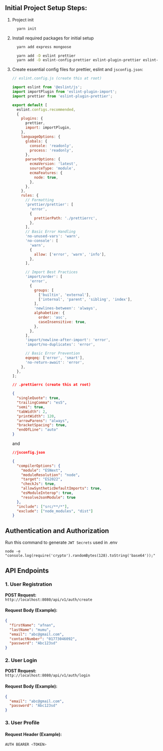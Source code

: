 ## Initial Project Setup Steps:

1. Project init

   ```bash
     yarn init
   ```

2. Install required packages for initial setup

   ```bash
     yarn add express mongoose

     yarn add -D eslint prettier
     yarn add -D eslint-config-prettier eslint-plugin-prettier eslint-plugin-import
   ```

3. Create essential config files for prettier, eslint and `jsconfig.json`:

   ```js
   // eslint.config.js (create this at root)

   import eslint from '@eslint/js';
   import importPlugin from 'eslint-plugin-import';
   import prettier from 'eslint-plugin-prettier';

   export default [
     eslint.configs.recommended,
     {
       plugins: {
         prettier,
         import: importPlugin,
       },
       languageOptions: {
         globals: {
           console: 'readonly',
           process: 'readonly',
         },
         parserOptions: {
           ecmaVersion: 'latest',
           sourceType: 'module',
           ecmaFeatures: {
             node: true,
           },
         },
       },
       rules: {
         // Formatting
         'prettier/prettier': [
           'error',
           {
             prettierPath: './prettierrc',
           },
         ],
         // Basic Error Handling
         'no-unused-vars': 'warn',
         'no-console': [
           'warn',
           {
             allow: ['error', 'warn', 'info'],
           },
         ],

         // Import Best Practices
         'import/order': [
           'error',
           {
             groups: [
               ['builtin', 'external'],
               ['internal', 'parent', 'sibling', 'index'],
             ],
             'newlines-between': 'always',
             alphabetize: {
               order: 'asc',
               caseInsensitive: true,
             },
           },
         ],
         'import/newline-after-import': 'error',
         'import/no-duplicates': 'error',

         // Basic Error Prevention
         eqeqeq: ['error', 'smart'],
         'no-return-await': 'error',
       },
     },
   ];
   ```

   ```json
   // .prettierrc (create this at root)

   {
     "singleQuote": true,
     "trailingComma": "es5",
     "semi": true,
     "tabWidth": 2,
     "printWidth": 120,
     "arrowParens": "always",
     "bracketSpacing": true,
     "endOfLine": "auto"
   }
   ```

   and

   ```json
   //jsconfig.json

   {
     "compilerOptions": {
       "module": "ESNext",
       "moduleResolution": "node",
       "target": "ES2022",
       "checkJs": true,
       "allowSyntheticDefaultImports": true,
       "esModuleInterop": true,
       "resolveJsonModule": true
     },
     "include": ["src/**/*"],
     "exclude": ["node_modules", "dist"]
   }
   ```

## Authentication and Authorization

Run this command to generate `JWT Secrets` used in .env

```node
node -e "console.log(require('crypto').randomBytes(128).toString('base64'));"
```

## API Endpoints

### 1. **User Registration**

**POST Request:**  
`http://localhost:8080/api/v1/auth/create`

#### Request Body (Example):

```json
{
  "firstName": "afnan",
  "lastName": "mumu",
  "email": "abc@gmail.com",
  "contactNumber": "01773046092",
  "password": "Abc123sd"
}
```

### 2. **User Login**

**POST Request:**  
`http://localhost:8080/api/v1/auth/login`

#### Request Body (Example):

```json
{
  "email": "abc@gmail.com",
  "password": "Abc123sd"
}
```

### 3. **User Profile**

#### Request Header (Example):

```bash
AUTH BEARER <TOKEN>
```
